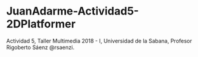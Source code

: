 # JuanAdarme-Actividad5-2DPlatformer
Actividad 5, Taller Multimedia 2018 - I, Universidad de la Sabana, Profesor Rigoberto Sáenz @rsaenzi.
